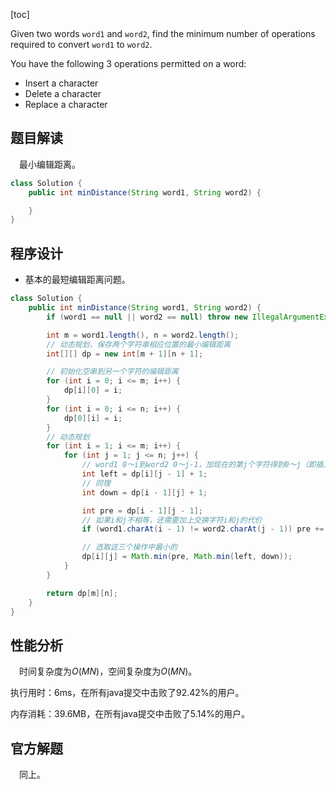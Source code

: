 [toc]

Given two words `word1` and `word2`, find the minimum number of operations required to convert `word1` to `word2`.

You have the following 3 operations permitted on a word:

* Insert a character
* Delete a character
* Replace a character



## 题目解读

&emsp;最小编辑距离。

```java
class Solution {
    public int minDistance(String word1, String word2) {

    }
}
```

## 程序设计

* 基本的最短编辑距离问题。

```java
class Solution {
    public int minDistance(String word1, String word2) {
        if (word1 == null || word2 == null) throw new IllegalArgumentException("invalid param");

        int m = word1.length(), n = word2.length();
        // 动态规划，保存两个字符串相应位置的最小编辑距离
        int[][] dp = new int[m + 1][n + 1];

        // 初始化空串到另一个字符的编辑距离
        for (int i = 0; i <= m; i++) {
            dp[i][0] = i;
        }
        for (int i = 0; i <= n; i++) {
            dp[0][i] = i;
        }
        // 动态规划
        for (int i = 1; i <= m; i++) {
            for (int j = 1; j <= n; j++) {
                // word1 0～i到word2 0～j-1，加现在的第j个字符得到0～j（即插入字符j）
                int left = dp[i][j - 1] + 1;
                // 同理
                int down = dp[i - 1][j] + 1;

                int pre = dp[i - 1][j - 1];
                // 如果i和j不相等，还需要加上交换字符i和j的代价
                if (word1.charAt(i - 1) != word2.charAt(j - 1)) pre += 1;

                // 选取这三个操作中最小的
                dp[i][j] = Math.min(pre, Math.min(left, down));
            }
        }

        return dp[m][n];
    }
}
```

## 性能分析

&emsp;时间复杂度为$O(MN)$，空间复杂度为$O(MN)$。

执行用时：6ms，在所有java提交中击败了92.42%的用户。

内存消耗：39.6MB，在所有java提交中击败了5.14%的用户。

## 官方解题

&emsp;同上。
